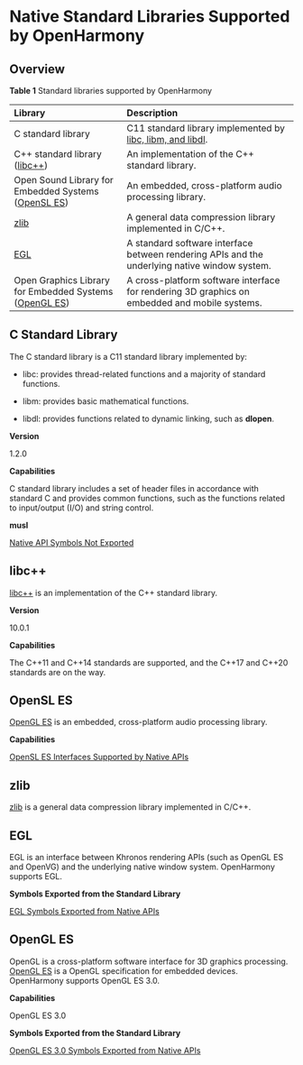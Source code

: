 # Native Standard Libraries Supported by OpenHarmony

## Overview

**Table 1** Standard libraries supported by OpenHarmony

| Library     | Description                                                        |
| :-------- | :----------------------------------------------------------- |
| C standard library  | C11 standard library implemented by [libc, libm, and libdl](https://en.cppreference.com/w/c/header).      |
| C++ standard library ([libc++](https://libcxx.llvm.org/))| An implementation of the C++ standard library.  |
| Open Sound Library for Embedded Systems ([OpenSL ES](https://www.khronos.org/registry/OpenSL-ES/))| An embedded, cross-platform audio processing library.|
| [zlib](https://zlib.net/)    | A general data compression library implemented in C/C++.|
| [EGL](https://www.khronos.org/egl/)  | A standard software interface between rendering APIs and the underlying native window system.|
| Open Graphics Library for Embedded Systems ([OpenGL ES](https://www.khronos.org/opengles/))| A cross-platform software interface for rendering 3D graphics on embedded and mobile systems.|

## C Standard Library

The C standard library is a C11 standard library implemented by:

- libc: provides thread-related functions and a majority of standard functions.


- libm: provides basic mathematical functions.


- libdl: provides functions related to dynamic linking, such as **dlopen**.


**Version**

1.2.0

**Capabilities**

C standard library includes a set of header files in accordance with standard C and provides common functions, such as the functions related to input/output (I/O) and string control.

**musl**

[Native API Symbols Not Exported](musl-peculiar-symbol.md)

## libc++

[libc++](https://libcxx.llvm.org/) is an implementation of the C++ standard library.

**Version**

10.0.1

**Capabilities**

The C++11 and C++14 standards are supported, and the C++17 and C++20 standards are on the way.

## OpenSL ES

[OpenGL ES](https://www.khronos.org/opengles/) is an embedded, cross-platform audio processing library.

**Capabilities**

[OpenSL ES Interfaces Supported by Native APIs](../third_party_opensles/opensles.md)

## zlib

[zlib](https://zlib.net/) is a general data compression library implemented in C/C++.

## EGL

EGL is an interface between Khronos rendering APIs (such as OpenGL ES and OpenVG) and the underlying native window system. OpenHarmony supports EGL.

**Symbols Exported from the Standard Library**

[EGL Symbols Exported from Native APIs](../third_party_opengl/egl-symbol.md)

## OpenGL ES

OpenGL is a cross-platform software interface for 3D graphics processing. [OpenGL ES](https://www.khronos.org/opengles/) is a OpenGL specification for embedded devices. OpenHarmony supports OpenGL ES 3.0.

**Capabilities**

OpenGL ES 3.0

**Symbols Exported from the Standard Library**

[OpenGL ES 3.0 Symbols Exported from Native APIs](../third_party_opengl/openglesv3-symbol.md)
